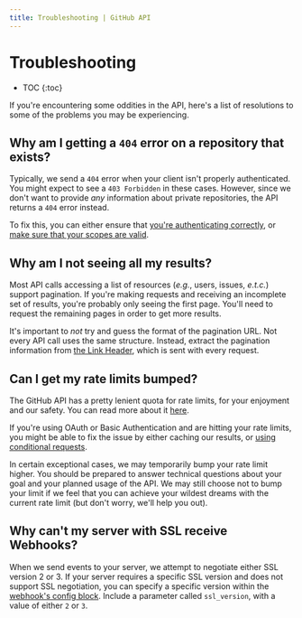 ```yaml
---
title: Troubleshooting | GitHub API
---
```


# Troubleshooting

* TOC
{:toc}

If you're encountering some oddities in the API, here's a list of resolutions to
some of the problems you may be experiencing.

## Why am I getting a `404` error on a repository that exists?

Typically, we send a `404` error when your client isn't properly authenticated.
You might expect to see a `403 Forbidden` in these cases. However, since we don't
want to provide _any_ information about private repositories, the API returns a
`404` error instead.

To fix this, you can either ensure that [you're authenticating correctly](/guides/getting-started/),
or [make sure that your scopes are valid](/v3/oauth/#scopes).

## Why am I not seeing all my results?

Most API calls accessing a list of resources (_e.g._, users, issues, _e.t.c._) support
pagination. If you're making requests and receiving an incomplete set of results, you're
probably only seeing the first page. You'll need to request the remaining pages
in order to get more results.

It's important to *not* try and guess the format of the pagination URL. Not every
API call uses the same structure. Instead, extract the pagination information from
[the Link Header](/v3/#pagination), which is sent with every request.

## Can I get my rate limits bumped?

The GitHub API has a pretty lenient quota for rate limits, for your enjoyment and
our safety. You can read more about it [here](/v3/#rate-limiting).

If you're using OAuth or Basic Authentication and are hitting your rate limits,
you might be able to fix the issue by either caching our results, or [using conditional requests](/v3/#conditional-requests).

In certain exceptional cases, we may temporarily bump your rate limit higher. You
should be prepared to answer technical questions about your goal and your planned usage of the API. We may still choose not to bump your limit if we feel that you can achieve your wildest
dreams with the current rate limit (but don't worry, we'll help you out).

## Why can't my server with SSL receive Webhooks?

When we send events to your server, we attempt to negotiate either SSL version 2 or 3. If your server requires a specific SSL version and does not support SSL negotiation, you can specify a specific version within the [webhook's config block](https://developer.github.com/v3/repos/hooks/#edit-a-hook). Include a parameter called `ssl_version`, with a value of either `2` or `3`.
